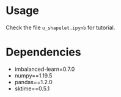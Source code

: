 # Usage

Check the file  `u_shapelet.ipynb` for tutorial.

# Dependencies

- imbalanced-learn=0.7.0
- numpy==1.19.5
- pandas==1.2.0
- sktime==0.5.1